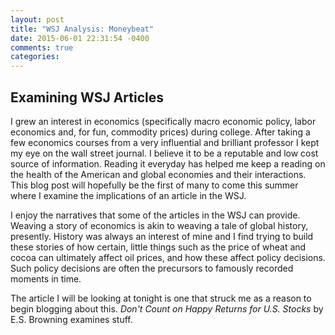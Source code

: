 ```yaml
---
layout: post
title: "WSJ Analysis: Moneybeat"
date: 2015-06-01 22:31:54 -0400
comments: true
categories: 
---
```


## Examining WSJ Articles

I grew an interest in economics (specifically macro economic policy, labor economics and, for fun, commodity prices) during college. 
After taking a few economics courses from a very influential and brilliant professor I kept my eye on the wall street journal.
I believe it to be a reputable and low cost source of information.  Reading it everyday has helped me keep a reading on the health of 
the American and global economies and their interactions.  This blog post will hopefully be the first of many to come this summer
where I examine the implications of an article in the WSJ.  

<!--more-->

I enjoy the narratives that some of the articles in the WSJ can provide.  Weaving a story of economics is akin to weaving a tale
of global history, presently.  History was always an interest of mine and I find trying to build these stories of how certain,
little things such as the price of wheat and cocoa can ultimately affect oil prices, and how these affect policy decisions.
Such policy decisions are often the precursors to famously recorded moments in time.  

The article I will be looking at tonight is one that struck me as a reason to begin blogging about this. *Don't Count on Happy Returns for U.S. Stocks* by E.S. Browning 
examines stuff.
